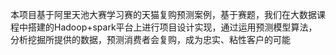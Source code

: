 本项目基于阿里天池大赛学习赛的天猫复购预测案例，基于赛题，我们在大数据课程中搭建的Hadoop+spark平台上进行项目设计实现，通过运用预测模型算法，分析挖掘所提供的数据，预测消费者会复购，成为忠实、粘性客户的可能

